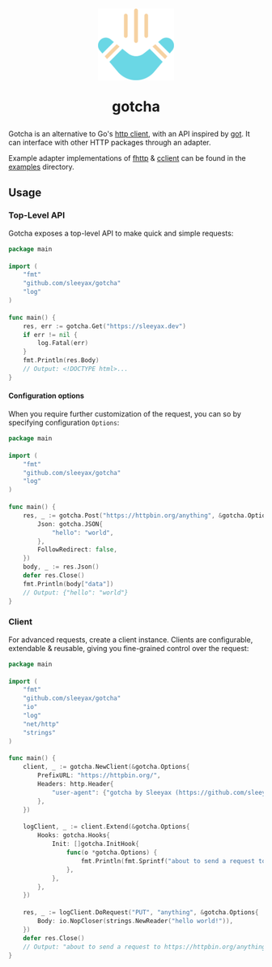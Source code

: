 <h1 align="center">
  <img width="150" src="docs/assets/logo.png" />
  <p>gotcha</p>
</h1>

Gotcha is an alternative to Go's [http client](https://golang.org/src/net/http/client.go), 
with an API inspired by [got](https://github.com/sindresorhus/got).
It can interface with other HTTP packages through an adapter.

Example adapter implementations of [fhttp](https://github.com/zMrKrabz/fhttp) & [cclient](https://github.com/x04/cclient) can be found in the [examples](examples) directory.

## Usage
### Top-Level API
Gotcha exposes a top-level API to make quick and simple requests:
```go
package main

import (
	"fmt"
	"github.com/sleeyax/gotcha"
	"log"
)

func main() {
	res, err := gotcha.Get("https://sleeyax.dev")
	if err != nil {
		log.Fatal(err)
	}
	fmt.Println(res.Body)
	// Output: <!DOCTYPE html>...
}
```
#### Configuration options
When you require further customization of the request, you can so by specifying configuration `Options`:
```go
package main

import (
	"fmt"
	"github.com/sleeyax/gotcha"
	"log"
)

func main() {
	res, _ := gotcha.Post("https://httpbin.org/anything", &gotcha.Options{
		Json: gotcha.JSON{
			"hello": "world",
		},
		FollowRedirect: false,
	})
	body, _ := res.Json()
	defer res.Close()
    fmt.Println(body["data"])
	// Output: {"hello": "world"}
}
```
### Client
For advanced requests, create a client instance.
Clients are configurable, extendable & reusable, giving you fine-grained control over the request:
```go
package main

import (
	"fmt"
	"github.com/sleeyax/gotcha"
	"io"
	"log"
	"net/http"
	"strings"
)

func main() {
	client, _ := gotcha.NewClient(&gotcha.Options{
		PrefixURL: "https://httpbin.org/",
		Headers: http.Header{
			"user-agent": {"gotcha by Sleeyax (https://github.com/sleeyax/gotcha)"},
		},
	})

	logClient, _ := client.Extend(&gotcha.Options{
		Hooks: gotcha.Hooks{
			Init: []gotcha.InitHook{
				func(o *gotcha.Options) {
					fmt.Println(fmt.Sprintf("about to send a request to %s with method %s", o.FullUrl.String(), o.Method))
				},
			},
		},
	})

	res, _ := logClient.DoRequest("PUT", "anything", &gotcha.Options{
		Body: io.NopCloser(strings.NewReader("hello world!")),
	})
	defer res.Close()
	// Output: "about to send a request to https://httpbin.org/anything with method PUT"
}
```
